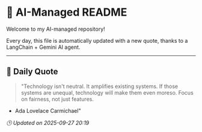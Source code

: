 # 🧠 AI-Managed README

Welcome to my AI-managed repository!

Every day, this file is automatically updated with a new quote, thanks to a LangChain + Gemini AI agent.

---

## 📅 Daily Quote

> "Technology isn't neutral.
It amplifies existing systems.
If those systems are unequal,
technology will make them even moreso.
Focus on fairness, not just features.
- Ada Lovelace Carmichael"

*🕒 Updated on 2025-09-27 20:19*